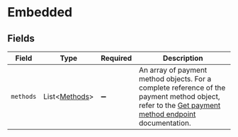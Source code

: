 # Embedded


## Fields

| Field                                                                                                                                                            | Type                                                                                                                                                             | Required                                                                                                                                                         | Description                                                                                                                                                      |
| ---------------------------------------------------------------------------------------------------------------------------------------------------------------- | ---------------------------------------------------------------------------------------------------------------------------------------------------------------- | ---------------------------------------------------------------------------------------------------------------------------------------------------------------- | ---------------------------------------------------------------------------------------------------------------------------------------------------------------- |
| `methods`                                                                                                                                                        | List\<[Methods](../../models/operations/Methods.md)>                                                                                                             | :heavy_minus_sign:                                                                                                                                               | An array of payment method objects. For a complete reference of the payment method object, refer to the [Get payment method endpoint](get-method) documentation. |